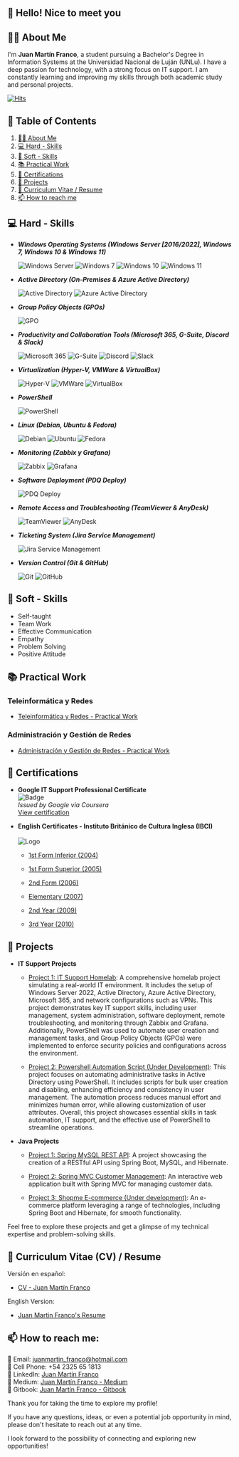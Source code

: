 ## 👋 Hello! Nice to meet you

## 👨‍💻 About Me

I'm **Juan Martín Franco**, a student pursuing a Bachelor's Degree in Information Systems at the Universidad Nacional de Luján (UNLu). I have a deep passion for technology, with a strong focus on IT support. I am constantly learning and improving my skills through both academic study and personal projects.

[![Hits](https://hits.sh/github.com/juanmafranco.svg?style=for-the-badge&label=Profile%20Views&labelColor=161616)](https://hits.sh/github.com/juanmafranco/)

## 📑 Table of Contents

1. [👨‍💻 About Me](#-about-me)
2. [💻 Hard - Skills](#-hard---skills)
3. [💭 Soft - Skills](#-soft---skills)
4. [📚 Practical Work](#-practical-work)
5. [📜 Certifications](#-certifications)
6. [🚀 Projects](#-projects)
7. [📄 Curriculum Vitae / Resume](#-curriculum-vitae-cv--resume)
8. [📫 How to reach me](#-how-to-reach-me)

## 💻 Hard - Skills

* ***Windows Operating Systems (Windows Server [2016/2022], Windows 7, Windows 10 & Windows 11)***
    
    ![Windows Server](images/windows-server.jpg)
    ![Windows 7](/images/windows7-logo.jpg)
    ![Windows 10](/images/windows-10.jpg)
    ![Windows 11](/images/windows-11-logo.jpg)

* ***Active Directory (On-Premises & Azure Active Directory)***
    
    ![Active Directory](images/active-directory-logo.jpg)
    ![Azure Active Directory](images/azure-ad-logo2.png)

* ***Group Policy Objects (GPOs)***
    
    ![GPO](images/gpo-logo-new.png)    

* ***Productivity and Collaboration Tools (Microsoft 365, G-Suite, Discord & Slack)***
    
    ![Microsoft 365](images/microsoft365-logo.jpg)
    ![G-Suite](/images/gsuite-logo2.jpg)
    ![Discord](/images/discord-logo.jpg)
    ![Slack](/images/slack-logo.jpg)

* ***Virtualization (Hyper-V, VMWare & VirtualBox)***
    
    ![Hyper-V](images/hyperv-logo.jpg)
    ![VMWare](/images/vmware-logo2.jpg)
    ![VirtualBox](/images/virtualbox-logo-new.png)

* ***PowerShell***
    
    ![PowerShell](images/powershell-logo.jpg)

* ***Linux (Debian, Ubuntu & Fedora)***
    
    ![Debian](images/debian-logo.png)
    ![Ubuntu](/images/ubuntu.jpg)
    ![Fedora](/images/fedora.jpg)

* ***Monitoring (Zabbix y Grafana)***
    
    ![Zabbix](/images/zabbix-logo.png)
    ![Grafana](/images/grafana-logo.jpg)

* ***Software Deployment (PDQ Deploy)***
    
    ![PDQ Deploy](images/pdqdeploy-logo.png)

* ***Remote Access and Troubleshooting (TeamViewer & AnyDesk)***
    
    ![TeamViewer](images/teamviewer-logo2.jpg)
    ![AnyDesk](/images/anydesk-logo2.png)

* ***Ticketing System (Jira Service Management)***
    
    ![Jira Service Management](images/jsm-logo2.jpg)

* ***Version Control (Git & GitHub)***
    
    ![Git](/images/git-logo.png)
    ![GitHub](/images/github-logo-new.jpeg)

## 💭 Soft - Skills

* Self-taught
* Team Work
* Effective Communication
* Empathy
* Problem Solving
* Positive Attitude

## 📚 Practical Work

### Teleinformática y Redes
- [Teleinformática y Redes - Practical Work](https://github.com/JuanmaFranco/TyR-TPS)

### Administración y Gestión de Redes
- [Administración y Gestión de Redes - Practical Work](https://github.com/JuanmaFranco/AyGR-TPS)

## 📜 Certifications

- **Google IT Support Professional Certificate**  
  ![Badge](/certificates/google%20it%20support%20specialist/google-it-support-professional-certificate.png)  
  *Issued by Google via Coursera*  
  [View certification](/certificates/google%20it%20support%20specialist/google_it_support.pdf)

- **English Certificates - Instituto Británico de Cultura Inglesa (IBCI)** <br/><br/>
  ![Logo](/certificates/english%20certificates/logo/ibci-logo.png)

  - [1st Form Inferior (2004)](/certificates/english%20certificates/1st%20Form%20Inferior/1st%20Form%20Inferior.pdf)

  - [1st Form Superior (2005)](/certificates/english%20certificates/1st%20Form%20Superior/1st%20Form%20Superior.pdf)
  
  - [2nd Form (2006)](/certificates/english%20certificates/2nd%20Form/2nd%20Form.pdf)

  - [Elementary (2007)](/certificates/english%20certificates/Elementary/Elementary.pdf)

  - [2nd Year (2009)](/certificates/english%20certificates/2nd%20Year/2nd%20Year.pdf)
  
  - [3rd Year (2010)](/certificates/english%20certificates/3rd%20Year/3rd%20Year.pdf)

## 🚀 Projects

* **IT Support Projects**

  * [Project 1: IT Support Homelab](https://github.com/JuanmaFranco/HomeLab):
    A comprehensive homelab project simulating a real-world IT environment. It includes the setup of Windows Server 2022, Active Directory, Azure Active Directory, Microsoft 365, and network configurations such as VPNs. This project demonstrates key IT support skills, including user management, system administration, software deployment, remote troubleshooting, and monitoring through Zabbix and Grafana. Additionally, PowerShell was used to automate user creation and management tasks, and Group Policy Objects (GPOs) were implemented to enforce security policies and configurations across the environment.

  * [Project 2: Powershell Automation Script (Under Development)](https://github.com/JuanmaFranco/Powershell-Script):
    This project focuses on automating administrative tasks in Active Directory using PowerShell. It includes scripts for bulk user creation and disabling, enhancing efficiency and consistency in user management. The automation process reduces manual effort and minimizes human error, while allowing customization of user attributes. Overall, this project showcases essential skills in task automation, IT support, and the effective use of PowerShell to streamline operations.

* **Java Projects**

  * [Project 1: Spring MySQL REST API](https://github.com/JuanmaFranco/spring-mysql-rest-api):
    A project showcasing the creation of a RESTful API using Spring Boot, MySQL, and Hibernate.

  * [Project 2: Spring MVC Customer Management](https://github.com/JuanmaFranco/spring-mvc-customer-management):
    An interactive web application built with Spring MVC for managing customer data.

  * [Project 3: Shopme E-commerce (Under development)](https://github.com/JuanmaFranco/Shopme-Ecommerce):
    An e-commerce platform leveraging a range of technologies, including Spring Boot and Hibernate, for smooth functionality.


Feel free to explore these projects and get a glimpse of my technical expertise and problem-solving skills.

## 📄 Curriculum Vitae (CV) / Resume

Versión en español:  

  - [CV - Juan Martín Franco](/resume/CV%20-%20Juan%20Martin%20Franco.pdf)

English Version: 

  - [Juan Martin Franco's Resume](/resume/Juan%20Martin%20Franco%20-%20Resume.pdf)


## 📫 How to reach me:

📧 Email: juanmartin_franco@hotmail.com <br>
📱 Cell Phone: +54 2325 65 1813 <br>
🔗 LinkedIn: [Juan Martín Franco](https://www.linkedin.com/in/juanmafranco/) <br>
🔗 Medium: [Juan Martín Franco - Medium](https://medium.com/@juanmartin_franco) <br>
🔗 Gitbook: [Juan Martín Franco - Gitbook](https://juan-martin-franco.gitbook.io) <br>

Thank you for taking the time to explore my profile! 

If you have any questions, ideas, or even a potential job opportunity in mind, please don't hesitate to reach out at any time. 

I look forward to the possibility of connecting and exploring new opportunities!